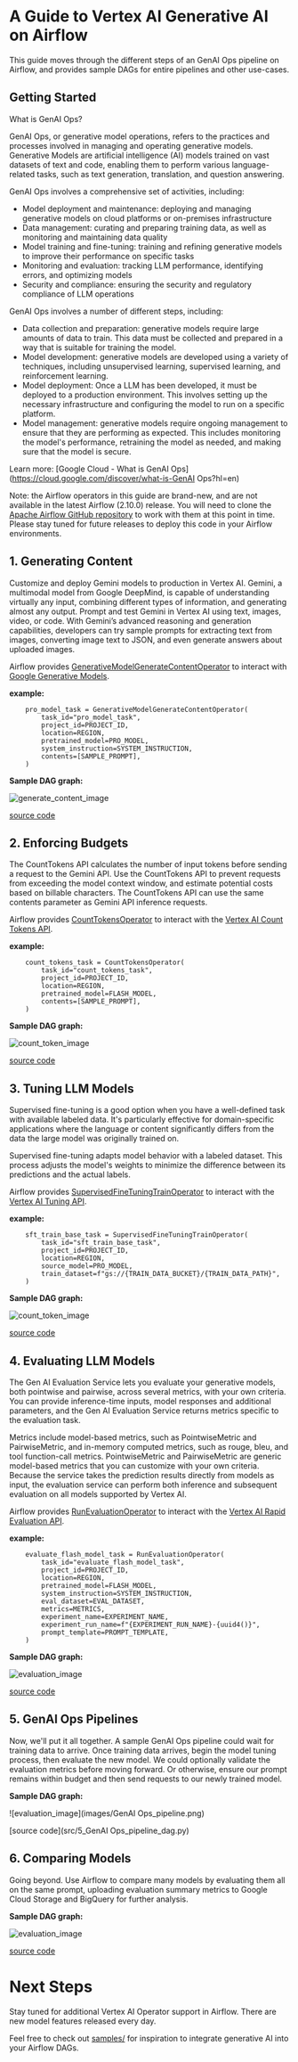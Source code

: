 # A Guide to Vertex AI Generative AI on Airflow

This guide moves through the different steps of an GenAI Ops pipeline on Airflow, and provides sample DAGs for entire pipelines and other use-cases.

## Getting Started

What is GenAI Ops?

GenAI Ops, or generative model operations, refers to the practices and processes involved in managing and operating generative models. Generative Models are artificial intelligence (AI) models trained on vast datasets of text and code, enabling them to perform various language-related tasks, such as text generation, translation, and question answering.

GenAI Ops involves a comprehensive set of activities, including:

- Model deployment and maintenance: deploying and managing generative models on cloud platforms or on-premises infrastructure
- Data management: curating and preparing training data, as well as monitoring and maintaining data quality
- Model training and fine-tuning: training and refining generative models to improve their performance on specific tasks
- Monitoring and evaluation: tracking LLM performance, identifying errors, and optimizing models
- Security and compliance: ensuring the security and regulatory compliance of LLM operations

GenAI Ops involves a number of different steps, including:

- Data collection and preparation: generative models require large amounts of data to train. This data must be collected and prepared in a way that is suitable for training the model.
- Model development: generative models are developed using a variety of techniques, including unsupervised learning, supervised learning, and reinforcement learning.
- Model deployment: Once a LLM has been developed, it must be deployed to a production environment. This involves setting up the necessary infrastructure and configuring the model to run on a specific platform.
- Model management: generative models require ongoing management to ensure that they are performing as expected. This includes monitoring the model's performance, retraining the model as needed, and making sure that the model is secure.

Learn more: [Google Cloud - What is GenAI Ops](https://cloud.google.com/discover/what-is-GenAI Ops?hl=en)

Note: the Airflow operators in this guide are brand-new, and are not available in the latest Airflow (2.10.0) release. You will need to clone the [Apache Airflow GitHub repository](https://github.com/apache/airflow/tree/main) to work with them at this point in time. Please stay tuned for future releases to deploy this code in your Airflow environments.

## 1. Generating Content

Customize and deploy Gemini models to production in Vertex AI. Gemini, a multimodal model from Google DeepMind, is capable of understanding virtually any input, combining different types of information, and generating almost any output. Prompt and test Gemini in Vertex AI using text, images, video, or code. With Gemini’s advanced reasoning and generation capabilities, developers can try sample prompts for extracting text from images, converting image text to JSON, and even generate answers about uploaded images.

Airflow provides [GenerativeModelGenerateContentOperator](https://github.com/apache/airflow/blob/d5467d6818ce7f54abd1a7a84c30f321f63405c5/airflow/providers/google/cloud/operators/vertex_ai/generative_model.py#L507) to interact with [Google Generative Models](https://cloud.google.com/vertex-ai/generative-ai/docs/model-reference/inference).


**example:**
```
    pro_model_task = GenerativeModelGenerateContentOperator(
        task_id="pro_model_task",
        project_id=PROJECT_ID,
        location=REGION,
        pretrained_model=PRO_MODEL,
        system_instruction=SYSTEM_INSTRUCTION,
        contents=[SAMPLE_PROMPT],
    )
```
**Sample DAG graph:**

![generate_content_image](images/generate_content.png)

[source code](src/1_generate_content_dag.py)

## 2. Enforcing Budgets

The CountTokens API calculates the number of input tokens before sending a request to the Gemini API. Use the CountTokens API to prevent requests from exceeding the model context window, and estimate potential costs based on billable characters. The CountTokens API can use the same contents parameter as Gemini API inference requests.

Airflow provides [CountTokensOperator](https://github.com/apache/airflow/blob/d5467d6818ce7f54abd1a7a84c30f321f63405c5/airflow/providers/google/cloud/operators/vertex_ai/generative_model.py#L672) to interact with the [Vertex AI Count Tokens API](https://cloud.google.com/vertex-ai/generative-ai/docs/model-reference/count-tokens?hl=en).

**example:**
```
    count_tokens_task = CountTokensOperator(
        task_id="count_tokens_task",
        project_id=PROJECT_ID,
        location=REGION,
        pretrained_model=FLASH_MODEL,
        contents=[SAMPLE_PROMPT],
    )
```
**Sample DAG graph:**

![count_token_image](images/count_tokens.png)

[source code](src/2_count_tokens_dag.py)


## 3. Tuning LLM Models

Supervised fine-tuning is a good option when you have a well-defined task with available labeled data. It's particularly effective for domain-specific applications where the language or content significantly differs from the data the large model was originally trained on.

Supervised fine-tuning adapts model behavior with a labeled dataset. This process adjusts the model's weights to minimize the difference between its predictions and the actual labels.

Airflow provides [SupervisedFineTuningTrainOperator](https://github.com/apache/airflow/blob/d5467d6818ce7f54abd1a7a84c30f321f63405c5/airflow/providers/google/cloud/operators/vertex_ai/generative_model.py#L582) to interact with the [Vertex AI Tuning API](https://cloud.google.com/vertex-ai/generative-ai/docs/model-reference/tuning).

**example:**
```
    sft_train_base_task = SupervisedFineTuningTrainOperator(
        task_id="sft_train_base_task",
        project_id=PROJECT_ID,
        location=REGION,
        source_model=PRO_MODEL,
        train_dataset=f"gs://{TRAIN_DATA_BUCKET}/{TRAIN_DATA_PATH}",
    )
```

**Sample DAG graph:**

![count_token_image](images/supervised_fine_tuning.png)

[source code](src/3_supervised_fine_tuning_dag.py)

## 4. Evaluating LLM Models

The Gen AI Evaluation Service lets you evaluate your generative models, both pointwise and pairwise, across several metrics, with your own criteria. You can provide inference-time inputs, model responses and additional parameters, and the Gen AI Evaluation Service returns metrics specific to the evaluation task.

Metrics include model-based metrics, such as PointwiseMetric and PairwiseMetric, and in-memory computed metrics, such as rouge, bleu, and tool function-call metrics. PointwiseMetric and PairwiseMetric are generic model-based metrics that you can customize with your own criteria. Because the service takes the prediction results directly from models as input, the evaluation service can perform both inference and subsequent evaluation on all models supported by Vertex AI.

Airflow provides [RunEvaluationOperator](https://github.com/apache/airflow/blob/d5467d6818ce7f54abd1a7a84c30f321f63405c5/airflow/providers/google/cloud/operators/vertex_ai/generative_model.py#L741) to interact with the [Vertex AI Rapid Evaluation API](https://cloud.google.com/vertex-ai/generative-ai/docs/model-reference/evaluation).

**example:**
```
    evaluate_flash_model_task = RunEvaluationOperator(
        task_id="evaluate_flash_model_task",
        project_id=PROJECT_ID,
        location=REGION,
        pretrained_model=FLASH_MODEL,
        system_instruction=SYSTEM_INSTRUCTION,
        eval_dataset=EVAL_DATASET,
        metrics=METRICS,
        experiment_name=EXPERIMENT_NAME,
        experiment_run_name=f"{EXPERIMENT_RUN_NAME}-{uuid4()}",
        prompt_template=PROMPT_TEMPLATE,
    )
```

**Sample DAG graph:**

![evaluation_image](images/evaluation.png)

[source code](src/4_run_evaluations_dag.py)

## 5. GenAI Ops Pipelines

Now, we'll put it all together. A sample GenAI Ops pipeline could wait for training data to arrive. Once training data arrives, begin the model tuning process, then evaluate the new model. We could optionally validate the evaluation metrics before moving forward. Or otherwise, ensure our prompt remains within budget and then send requests to our newly trained model.

**Sample DAG graph:**

![evaluation_image](images/GenAI Ops_pipeline.png)

[source code](src/5_GenAI Ops_pipeline_dag.py)

## 6. Comparing Models

Going beyond. Use Airflow to compare many models by evaluating them all on the same prompt, uploading evaluation summary metrics to Google Cloud Storage and BigQuery for further analysis.

**Sample DAG graph:**

![evaluation_image](images/model_comparison.png)

[source code](src/6_model_comparison_dag.py)

# Next Steps

Stay tuned for additional Vertex AI Operator support in Airflow. There are new model features released every day.

Feel free to check out [samples/](samples/) for inspiration to integrate generative AI into your Airflow DAGs.
